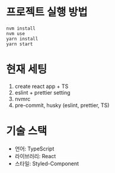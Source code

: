 # 프로젝트 실행 방법

```
nvm install
nvm use
yarn install
yarn start
```

# 현재 세팅

1. create react app + TS
2. eslint + prettier setting
3. nvmrc
4. pre-commit, husky (eslint, prettier, TS)

# 기술 스택

- 언어: TypeScript
- 라이브러리: React
- 스타일: Styled-Component
